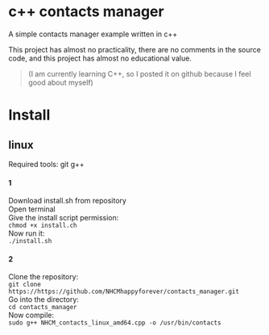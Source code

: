 # c++ contacts manager
A simple contacts manager example written in c++  
  
This project has almost no practicality, there are no comments in the source code, and this project has almost no educational value.

> (I am currently learning C++, so I posted it on github because I feel good about myself)
# Install
## linux
Required tools: git g++
#### 1
Download install.sh from repository   
Open terminal  
Give the install script permission:  
`chmod +x install.ch`  
Now run it:  
`./install.sh`
#### 2
Clone the repository:  
`git clone https://https://github.com/NHCMhappyforever/contacts_manager.git`  
Go into the directory:  
`cd contacts_manager`  
Now compile:  
`sudo g++ NHCM_contacts_linux_amd64.cpp -o /usr/bin/contacts`  
